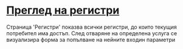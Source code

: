 # [Преглед на регистри](admin/-/administrations/-/registers)
 Страница 'Регистри' показва всички регистри, до които текущия потребител има достъп. След отваряне на определена услуга се визуализира форма за попълване на нейните входин параметри
